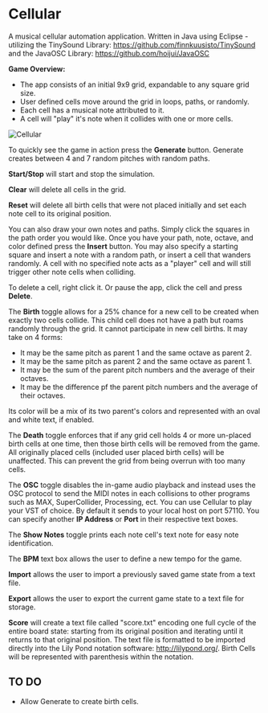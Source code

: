 # Cellular
A musical cellular automation application. Written in Java using Eclipse - utilizing the TinySound Library: https://github.com/finnkuusisto/TinySound and the JavaOSC Library: https://github.com/hoijui/JavaOSC


**Game Overview:**
* The app consists of an initial 9x9 grid, expandable to any square grid size.
* User defined cells move around the grid in loops, paths, or randomly.
* Each cell has a musical note attributed to it.
* A cell will "play" it's note when it collides with one or more cells.

![Cellular](http://i.imgur.com/Qie6w4Z.jpg)

To quickly see the game in action press the **Generate** button. Generate creates between 4 and 7 random pitches with random paths.

**Start/Stop** will start and stop the simulation.

**Clear** will delete all cells in the grid.

**Reset** will delete all birth cells that were not placed initially and set each note cell to its original position.

You can also draw your own notes and paths. Simply click the squares in the path order you would like. Once you have your path, note, octave, and color defined press the **Insert** button. You may also specify a starting square and insert a note with a random path, or insert a cell that wanders randomly. A cell with no specified note acts as a "player" cell and will still trigger other note cells when colliding.

To delete a cell, right click it. Or pause the app, click the cell and press **Delete**.

The **Birth** toggle allows for a 25% chance for a new cell to be created when exactly two cells collide. This child cell does not have a path but roams randomly through the grid. It cannot participate in new cell births. It may take on 4 forms:
* It may be the same pitch as parent 1 and the same octave as parent 2.
* It may be the same pitch as parent 2 and the same octave as parent 1.
* It may be the sum of the parent pitch numbers and the average of their octaves.
* It may be the difference pf the parent pitch numbers and the average of their octaves.

Its color will be a mix of its two parent's colors and represented with an oval and white text, if enabled. 

The **Death** toggle enforces that if any grid cell holds 4 or more un-placed birth cells at one time, then those birth cells will be removed from the game. All originally placed cells (included user placed birth cells) will be unaffected. This can prevent the grid from being overrun with too many cells.

The **OSC** toggle disables the in-game audio playback and instead uses the OSC protocol to send the MIDI notes in each collisions to other programs such as MAX, SuperCollider, Processing, ect. You can use Cellular to play your VST of choice. By default it sends to your local host on port 57110. You can specify another **IP Address** or **Port** in their respective text boxes.

The **Show Notes** toggle prints each note cell's text note for easy note identification.

The **BPM** text box allows the user to define a new tempo for the game.

**Import** allows the user to import a previously saved game state from a text file.

**Export** allows the user to export the current game state to a text file for storage.

**Score** will create a text file called "score.txt" encoding one full cycle of the entire board state: starting from its original position and iterating until it returns to that original position. The text file is formatted to be imported directly into the Lily Pond notation software: http://lilypond.org/. Birth Cells will be represented with parenthesis within the notation.

## TO DO
* Allow Generate to create birth cells.
